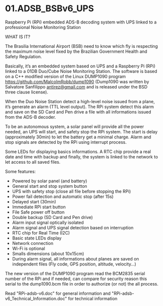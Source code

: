 # 01.ADSB_BSBv6_UPS
Raspberry Pi (RPi) embedded ADS-B decoding system with UPS linked to a professional Noise Monitoring Station

WHAT IS IT?

The Brasilia International Airport (BSB) need to know which fly is respecting the maximum noise level fixed by the Brazilian Government Health and Safety Regulation.

Basically, it’s an embedded system based on UPS and a Raspberry Pi (RPi) linked to a 01DB Duo/Cube Noise Monitoring Station. The software is based on a C++ modified version of the Linux DUMP1090 program https://github.com/MalcolmRobb/dump1090  (Dump1090 was written by Salvatore Sanfilippo antirez@gmail.com and is released under the BSD three clause license).

When the Duo Noise Station detect a high-level noise issued from a plane, it’s generate an alarm (TTL level output). The RPi system detect this alarm and save on the SD Card and Pen drive a file with all informations issued from the ADS-B decoder. 

To be an autonomous system, a solar panel will provide all the power needed, an UPS will start, and safety stop the RPi system. The start is delay (approximately 30min) to let the battery get a minimal charge. Alarm and stop signals are detected by the RPi using interrupt process. 

Some LEDs for displaying basics informations. A RTC chip provide a real date and time with backup and finally, the system is linked to the network to let access to all saved files.
 
Some features:

-	Powered by solar panel (and battery)
-	General start and stop system button
-	UPS with safety stop (close all file before stopping the RPi)
-	Power fail detection and automatic stop (after 15s)
-	Delayed start (30min)
-	Immediate RPi start button
-	File Safe power off button
-	Double backup (SD Card and Pen drive)
-	Alarm input signal optically isolated
-	Alarm signal and UPS signal detection based on interruption
-	RTC chip for Real Time (I2C)
-	Basic state LEDs display
-	Network connection
-	Wi-Fi is optional
-	Smalls dimensions (about 10x15cm)
-	During alarm signal, all informations about planes are saved on independent files (Fly code, GPS position, altitude, velocity…)

The new version of the DUMP1090 program read the BCM2835 serial number of the RPi and if needed, can compare for security reason this serial to the dump1090.bcm file in order to authorize (or not) the all process. 

Read "RPi-adsb-v6.doc" for general information and "RPi-adsb-v6_Technical_Information.doc" for technical information
